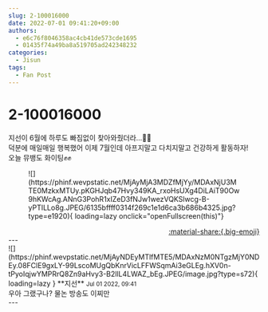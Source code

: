 ```yaml
---
slug: 2-100016000
date: 2022-07-01 09:41:20+09:00
authors:
  - e6c76f8046358ac4cb41de573cde1695
  - 01435f74a49ba8a519705ad242348232
categories:
  - Jisun
tags:
  - Fan Post
---
```


# 2-100016000

<div class="post-container" markdown="1">
<div class="content-container md-sidebar__scrollwrap" markdown="1">

지선이 6월에 하루도 빠짐없이 찾아와줬더라...🥺🥺<br>덕분에 매일매일 행복했어 이제 7월인데 아프지말고 다치지말고 건강하게 활동하자!<br>오늘 뮤뱅도 화이팅✊️✊️
<figure markdown="1">
![](https://phinf.wevpstatic.net/MjAyMjA3MDZfMjYy/MDAxNjU3MTE0MzkxMTUy.pKGHJqb47Hvy349KA_rxoHsUXg4DiLAiT90Ow9hKWcAg.ANnG3PohR1xIZeD3fNJw1wezVQKSlwcg-B-yPTILLo8g.JPEG/6135bffff0314f269c1e1d6ca3b686b4325.jpg?type=e1920){ loading=lazy onclick="openFullscreen(this)"}
</figure>


</div>
</div>

<div style="text-align: right;" markdown="1">
<a href="https://weverse.io/fromis9/fanpost/2-100016000" style="text-align: right;">:material-share:{.big-emoji}</a>
</div>
---

<div class="comments-container md-sidebar__scrollwrap" markdown="1">
<div class="comment" markdown="1">
<div class='id-container' markdown="1">
![](https://phinf.wevpstatic.net/MjAyNDEyMTlfMTE5/MDAxNzM0NTgzMjY0NDEy.08FClE9gxLY-99LscoMUgQbKnrVicLFFWSqmAi3eGLEg.hXV0n-tPyoIqjwYMPRrQ8Zn9aHvy3-B2llL4LWAZ_bEg.JPEG/image.jpg?type=s72){ loading=lazy }
**<span class="artist">지선</span>** <small>Jul 01 2022, 09:41</small><br>
</div>
<div class='comment-body' markdown="1">
우아 그랬구나? 물논 방송도 이찌만
</div>
</div>
</div>
---
